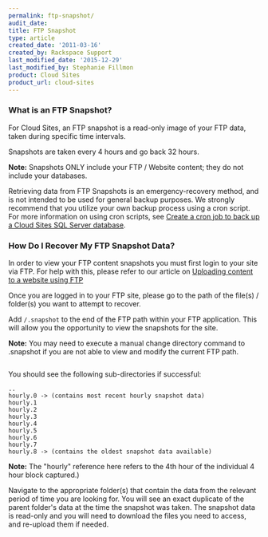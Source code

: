 ```yaml
---
permalink: ftp-snapshot/
audit_date:
title: FTP Snapshot
type: article
created_date: '2011-03-16'
created_by: Rackspace Support
last_modified_date: '2015-12-29'
last_modified_by: Stephanie Fillmon
product: Cloud Sites
product_url: cloud-sites
---
```


### What is an FTP Snapshot?

For Cloud Sites, an FTP snapshot is a read-only image of your FTP data,
taken during specific time intervals.

Snapshots are taken every 4 hours and go back 32 hours.

**Note:** Snapshots ONLY include your FTP / Website content;
they do not include your databases.

Retrieving data from FTP Snapshots is an emergency-recovery method, and
is not intended to be used for general backup purposes. We strongly
recommend that you utilize your own backup process using a cron script.
For more information on using cron scripts, see [Create a cron job to back up a Cloud Sites SQL Server database](/how-to/create-a-cron-job-to-back-up-a-cloud-sites-sql-server-database).

### How Do I Recover My FTP Snapshot Data?

In order to view your FTP content snapshots you must first login to your
site via FTP.  For help with this, please refer to our article
on [Uploading content to a website using FTP](/how-to/getting-started-with-cloud-sites-uploading-your-content)

Once you are logged in to your FTP site, please go to the path of the
file(s) / folder(s) you want to attempt to recover.

Add `/.snapshot` to the end of the FTP path within your FTP
application. This will allow you the opportunity to view the snapshots
for the site.

**Note:** You may need to execute a manual change directory command to
.snapshot if you are not able to view and modify the current FTP path.

<img src="{% asset_path cloud-sites/ftp-snapshot/FTPSnapshot.png %}" alt="" />

You should see the following sub-directories if successful:

    ..
    hourly.0 -> (contains most recent hourly snapshot data)
    hourly.1
    hourly.2
    hourly.3
    hourly.4
    hourly.5
    hourly.6
    hourly.7
    hourly.8 -> (contains the oldest snapshot data available)

**Note:** The "hourly" reference here refers to the 4th hour of the
individual 4 hour block captured.)

Navigate to the appropriate folder(s) that contain the data from the
relevant period of time you are looking for. You will see an exact
duplicate of the parent folder's data at the time the snapshot was
taken. The snapshot data is read-only and you will need to download the
files you need to access, and re-upload them if needed.
